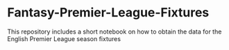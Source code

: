 # Fantasy-Premier-League-Fixtures
This repository includes a short notebook on how to obtain the data for the English Premier League season fixtures
